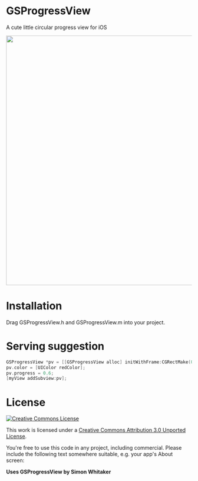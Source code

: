 # GSProgressView

A cute little circular progress view for iOS

<img src="http://goosoftware.github.io/img/GSProgressView-sample.png" width="675">

# Installation

Drag GSProgressView.h and GSProgressView.m into your project.

# Serving suggestion

```objective-c
GSProgressView *pv = [[GSProgressView alloc] initWithFrame:CGRectMake(0, 0, 20, 20)];
pv.color = [UIColor redColor];
pv.progress = 0.6;
[myView addSubview:pv];
```

# License

[![Creative Commons License][cc-by-30-icon]][cc-by-30]

This work is licensed under a [Creative Commons Attribution 3.0 Unported License][cc-by-30].

You're free to use this code in any project, including commercial. Please include the following text somewhere suitable, e.g. your app's About screen:

**Uses GSProgressView by Simon Whitaker**

[cc-by-30-icon]: http://i.creativecommons.org/l/by/3.0/88x31.png
[cc-by-30]: http://creativecommons.org/licenses/by/3.0/
